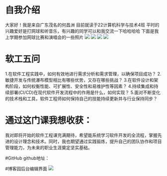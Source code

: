 # **自我介绍**
大家好！我是来自广东茂名的何昌洲
目前就读于22计算机科学与技术4班
平时的兴趣爱好是打网球和听音乐，有兴趣的同学可以和我交流一下哈哈哈哈
下面是我上学期参加网球比赛和演唱会的一些照片
![](https://img2024.cnblogs.com/blog/3509490/202408/3509490-20240830160358130-1788857961.jpg)
![](https://img2024.cnblogs.com/blog/3509490/202408/3509490-20240830160415872-371271827.jpg)
![](https://img2024.cnblogs.com/blog/3509490/202408/3509490-20240830160423631-1743379217.jpg)
![](https://img2024.cnblogs.com/blog/3509490/202408/3509490-20240830160432064-1158251655.jpg)

# **软工五问**
1.在软件工程实践中，如何有效地进行需求分析和需求管理，以确保项目成功？
2.敏捷开发与传统瀑布模型相比有哪些优势，又存在哪些挑战？
3.在软件设计和架构阶段，如何权衡性能、可扩展性、安全性和易维护性等因素？
4.持续集成和持续部署(CI/CD)在现代软件开发流程中的作用是什么，如何实现？
5.面对不断变化的技术栈和工具，软件工程师如何保持自己的技能持续更新并与行业保持同步？

# **通过这门课我想收获：**
我对即将开始的软件工程课充满期待，希望能系统学习软件开发的全流程，掌握先进的设计理念和技术。同时，我也期望通过实践锻炼，提升自己的团队协作和项目管理能力，为未来的职业生涯奠定坚实基础。

#GitHub
github地址：

#博客园后台编辑界面
![](https://img2024.cnblogs.com/blog/3509490/202408/3509490-20240830162527249-941765443.png)
